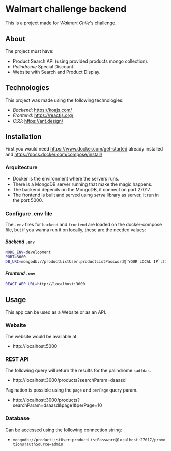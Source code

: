 # Walmart challenge backend

This is a project made for _Walmart Chile_'s challenge. 

## About

The project must have:

- Product Search API (using provided products mongo collection).
- _Palindrome_ Special Discount.
- Website with Search and Product Display.

## Technologies

This project was made using the following technologies:

- _Backend_: https://koajs.com/
- _Frontend_: https://reactjs.org/
- _CSS_: https://ant.design/

## Installation

First you would need https://www.docker.com/get-started already installed and https://docs.docker.com/compose/install/

### Arquitecture

- Docker is the environment where the servers runs.
- There is a MongoDB server running that make the magic happens.
- The backend depends on the MongoDB, it connect on port 27017.
- The frontend is built and served using _serve_ library as server, it run in the port 5000.

### Configure .env file

The `.env` files for `backend` and `frontend` are loaded on the docker-compose file, but if you wanna run it on locally, these are the needed values:

#### _Backend_ `.env`

```bash
NODE_ENV=development
PORT=3000
DB_URI=mongodb://productListUser:productListPassword@`YOUR LOCAL IP`:27017/promotions?authSource=admin
```

#### _Frontend_ `.env`

```bash
REACT_APP_URL=http://localhost:3000
```

## Usage

This app can be used as a Website or as an API.

### Website

The website would be available at:

- http://localhost:5000

### REST API

The following query will return the results for the palindrome `sadfdas`.

- http://localhost:3000/products?searchParam=dsaasd

Pagination is possible using the `page` and `perPage` query param.

- http://localhost:3000/products?searchParam=dsaasd&page1&perPage=10

### Database

Can be accessed using the following connection string:

- `mongodb://productListUser:productListPassword@localhost:27017/promotions?authSource=admin`
